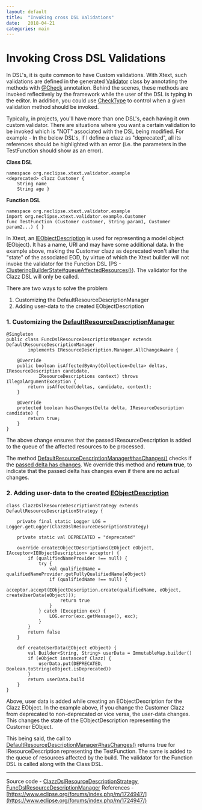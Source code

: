 ```yaml
---
layout: default
title:  "Invoking cross DSL Validations"
date:   2018-04-21
categories: main
---
```


# Invoking Cross DSL Validations

In DSL's, it is quite common to have Custom validations. With Xtext, such validations are defined in the generated [Validator](https://github.com/nbhusare/Xtext-sandbox/blob/master/org.neclipse.xtext.validator.example.clazzdsl/src/org/neclipse/xtext/validator/example/clazzdsl/validation/ClazzDslValidator.xtend) class by annotating the methods with [@Check](http://download.eclipse.org/modeling/tmf/xtext/javadoc/2.9/org/eclipse/xtext/validation/Check.html) annotation. Behind the scenes, these methods are invoked reflectively by the framework while the user of the DSL is typing in the editor. In addition, you could use [CheckType](http://download.eclipse.org/modeling/tmf/xtext/javadoc/2.9/org/eclipse/xtext/validation/CheckType.html) to control when a given validation method should be invoked.

Typically, in projects, you'll have more than one DSL's, each having it own custom validator. There are situations where you want a certain validation to be invoked which is "NOT" associated with the DSL being modified. For example - In the below DSL's, if I define a clazz as "deprecated", all its references should be highlighted with an error (i.e. the parameters in the TestFunction should show as an error).

**Class DSL**
```
namespace org.neclipse.xtext.validator.example
<deprecated> clazz Customer {  
    String name 
    String age }  
```

**Function DSL**
```
namespace org.neclipse.xtext.validator.example
import org.neclipse.xtext.validator.example.Customer
func TestFunction (Customer customer, String param1, Customer param2...) { } 
```

In Xtext, an [IEObjectDescription](http://download.eclipse.org/modeling/tmf/xtext/javadoc/2.9/org/eclipse/xtext/resource/IEObjectDescription.html) is used for representing a model object (EObject). It has a name, URI and may have some additional data. In the example above, making the Customer clazz as deprecated won't alter the "state" of the associated EOD, by virtue of which the Xtext builder will not invoke the validator for the Function DSL (PS - [ClusteringBuilderState#queueAffectedResources()](https://github.com/eclipse/xtext-eclipse/blob/master/org.eclipse.xtext.builder/src/org/eclipse/xtext/builder/clustering/ClusteringBuilderState.java)). The validator for the Clazz DSL will only be called.

There are two ways to solve the problem

1. Customizing the DefaultResourceDescriptionManager
2. Adding user-data to the created EObjectDescription 

### 1. Customizing the [DefaultResourceDescriptionManager](http://download.eclipse.org/modeling/tmf/xtext/javadoc/2.9/org/eclipse/xtext/resource/impl/DefaultResourceDescriptionManager.html#hasChanges(org.eclipse.xtext.resource.IResourceDescription.Delta,%20org.eclipse.xtext.resource.IResourceDescription))

```
@Singleton
public class FuncDslResourceDescriptionManager extends DefaultResourceDescriptionManager
        implements IResourceDescription.Manager.AllChangeAware {

    @Override
    public boolean isAffectedByAny(Collection<Delta> deltas, IResourceDescription candidate,
            IResourceDescriptions context) throws IllegalArgumentException {
        return isAffected(deltas, candidate, context);
    }

    @Override
    protected boolean hasChanges(Delta delta, IResourceDescription candidate) {
        return true;
    }
}
```
The above change ensures that the passed IResourceDescription is added to the queue of the affected resources to be processed.

The method [DefaultResourceDescriptionManager#hasChanges()](http://download.eclipse.org/modeling/tmf/xtext/javadoc/2.9/org/eclipse/xtext/resource/impl/DefaultResourceDescriptionManager.html#hasChanges(org.eclipse.xtext.resource.IResourceDescription.Delta,%20org.eclipse.xtext.resource.IResourceDescription)) checks if the [passed delta has changes](http://download.eclipse.org/modeling/tmf/xtext/javadoc/2.9/org/eclipse/xtext/resource/IResourceDescription.Delta.html#haveEObjectDescriptionsChanged()). We override this method and **return true**, to indicate that the passed delta has changes even if there are no actual changes.  

### 2. Adding user-data to the created [EObjectDescription](http://download.eclipse.org/modeling/tmf/xtext/javadoc/2.9/org/eclipse/xtext/resource/IEObjectDescription.html)

```
class ClazzDslResourceDescriptionStrategy extends DefaultResourceDescriptionStrategy {

    private final static Logger LOG = Logger.getLogger(ClazzDslResourceDescriptionStrategy)

    private static val DEPRECATED = "deprecated"

    override createEObjectDescriptions(EObject eObject, IAcceptor<IEObjectDescription> acceptor) {
        if (qualifiedNameProvider !== null) {
            try {
                val qualifiedName = qualifiedNameProvider.getFullyQualifiedName(eObject)
                if (qualifiedName !== null) {
                    acceptor.accept(EObjectDescription.create(qualifiedName, eObject, createUserData(eObject)));
                    return true
                }
            } catch (Exception exc) {
                LOG.error(exc.getMessage(), exc);
            }
        }
        return false
    }

    def createUserData(EObject eObject) {
        val Builder<String, String> userData = ImmutableMap.builder()
        if (eObject instanceof Clazz) {
            userData.put(DEPRECATED, Boolean.toString(eObject.isDeprecated))
        }
        return userData.build
    }
}
```

Above, user data is added while creating an EObjectDescription for the Clazz EObject. In the example above, if you change the Customer Clazz from deprecated to non-deprecated or vice versa, the user-data changes. This changes the state of the EObjectDescription representing the Customer EObject.

This being said, the call to [DefaultResourceDescriptionManager#hasChanges()](http://download.eclipse.org/modeling/tmf/xtext/javadoc/2.9/org/eclipse/xtext/resource/impl/DefaultResourceDescriptionManager.html#hasChanges(org.eclipse.xtext.resource.IResourceDescription.Delta,%20org.eclipse.xtext.resource.IResourceDescription)) returns true for IResourceDescription representing the TestFunction. The same is added to the queue of resources affected by the build. The validator for the Function DSL is called along with the Class DSL.

---
Source code - [ClazzDslResourceDescriptionStrategy](https://github.com/nbhusare/Xtext-sandbox/blob/master/org.neclipse.xtext.validator.example.clazzdsl/src/org/neclipse/xtext/validator/example/clazzdsl/descriptions/ClazzDslResourceDescriptionStrategy.xtend), [FuncDslResourceDescriptionManager](https://github.com/nbhusare/Xtext-sandbox/blob/master/org.neclipse.xtext.validator.example.funcdsl/src/org/neclipse/xtext/validator/example/funcdsl/descriptions/FuncDslResourceDescriptionManager.java)
References - [https://www.eclipse.org/forums/index.php/m/1724947/](https://www.eclipse.org/forums/index.php/m/1724947/)